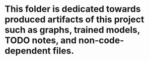 # This folder is dedicated towards produced artifacts of this project such as graphs, trained models, TODO notes, and non-code-dependent files.

